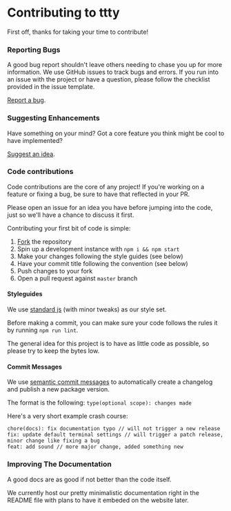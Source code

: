 # Contributing to ttty

First off, thanks for taking your time to contribute!

### Reporting Bugs

A good bug report shouldn't leave others needing to chase you up for more information. 
We use GitHub issues to track bugs and errors. If you run into an issue with the project or have a question, please follow the checklist provided in the issue template.

[Report a bug](https://github.com/mkrl/ttty/issues/new?assignees=&labels=bug&template=bug_report.md&title=).

### Suggesting Enhancements

Have something on your mind? Got a core feature you think might be cool to have implemented?

[Suggest an idea](https://github.com/mkrl/ttty/issues/new?assignees=&labels=enhancement&template=feature_request.md&title=).


### Code contributions

Code contributions are the core of any project! If you're working on a feature or fixing a bug, be sure to have that reflected in your PR.

Please open an issue for an idea you have before jumping into the code, just so we'll have a chance to discuss it first.

Contributing your first bit of code is simple:

1. [Fork](https://github.com/mkrl/ttty/fork) the repository
2. Spin up a development instance with `npm i && npm start`
3. Make your changes following the style guides (see below)
4. Have your commit title following the convention (see below)
5. Push changes to your fork
6. Open a pull request against `master` branch

#### Styleguides

We use [standard js](https://standardjs.com/) (with minor tweaks) as our style set.

Before making a commit, you can make sure your code follows the rules it by running `npm run lint`.

The general idea for this project is to have as little code as possible, so please try to keep the bytes low.

#### Commit Messages

We use [semantic commit messages](https://www.conventionalcommits.org/en/v1.0.0/) to automatically create a changelog and publish a new package version.

The format is the following: `type(optional scope): changes made`

Here's a very short example crash course:

```
chore(docs): fix documentation typo // will not trigger a new release
fix: update default terminal settings // will trigger a patch release, minor change like fixing a bug
feat: add sound // more major change, added something new
```

### Improving The Documentation

A good docs are as good if not better than the code itself.

We currently host our pretty minimalistic documentation right in the README file with plans to have it embeded on the website later.

